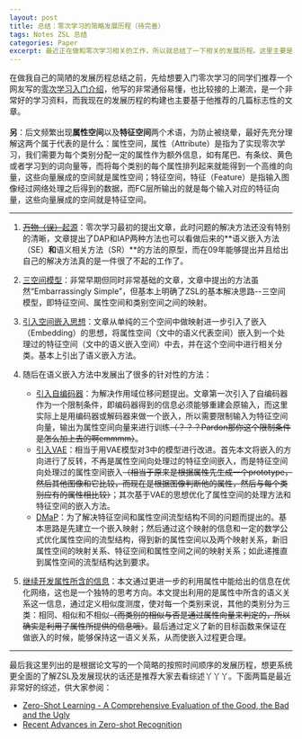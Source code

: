 ```yaml
---
layout: post
title: 总结：零次学习的简略发展历程（待完善）
tags: Notes ZSL 总结
categories: Paper
excerpt: 最近正在做和零次学习相关的工作，所以就总结了一下相关的发展历程。这里主要是主线的发展，也就是集中在怎么样做特征和属性的嵌入，而关于转导模式、广义零次学习什么的暂时没有包含在其中，可能在之后的完善过程中会渐渐的补全。
---
```


在做我自己的简陋的发展历程总结之前，先给想要入门零次学习的同学们推荐一个网友写的[零次学习入门介绍](https://zhuanlan.zhihu.com/p/34656727?spm=5176.9876270.0.0.399ce44aXsg7cN)，他写的非常通俗易懂，也比较接的上潮流，是一个非常好的学习资料，而我现在的发展历程的构建也主要基于他推荐的几篇标志性的文章。<br />
<br />
**另**：后文频繁出现**属性空间**以及**特征空间**两个术语，为防止被绕晕，最好先充分理解这两个属于代表的是什么：属性空间，属性（Attribute）是指为了实现零次学习，我们需要为每个类别分配一定的属性作为额外信息，如有尾巴、有条纹、黄色或者学习到的词向量等，而将每个类别的每个属性排列起来就能得到一个高维的向量，这些向量展成的空间就是属性空间；特征空间，特征（Feature）是指输入图像经过网络处理之后得到的数据，而FC层所输出的就是每个输入对应的特征向量，这些向量展成的空间就是特征空间。 <br />

---

1. [~~万物（误）~~起源](https://ieeexplore.ieee.org/stamp/stamp.jsp?tp=&arnumber=5206594)：零次学习最初的提出文章，此时问题的解决方法还没有特别的清晰，文章提出了DAP和IAP两种方法也可以看做后来的**语义嵌入方法（SE）**和**语义相关方法（SR）**的方法的原型，而在09年能够提出并且给出自己的解决方法真的是一件很了不起的工作了。

2. [三空间模型](https://link.springer.com/content/pdf/10.1007%2F978-3-319-50077-5_2.pdf)：非常早期但同时非常基础的文章，文章中提出的方法虽然“Embarrassingly Simple”，但基本上明确了ZSL的基本解决思路--三空间模型，即特征空间、属性空间和类别空间之间的映射。

3. [引入空间嵌入思想](https://arxiv.org/pdf/1605.08151.pdf)：文章从单纯的三个空间中做映射进一步引入了嵌入（Embedding）的思想，将属性空间（文中的语义代表空间）嵌入到一个处理过的特征空间（文中的语义嵌入空间）中去，并在这个空间中进行相关分类。基本上引出了语义嵌入方法。

4. 随后在语义嵌入方法中发展出了很多的针对性的方法：
    - [引入自编码器](https://arxiv.org/pdf/1704.08345.pdf)：为解决作用域位移问题提出。文章第一次引入了自编码器作为一个限制条件，即编码器得到的信息必须能够重建会原输入，而这里实际上是用编码器或解码器来做一个嵌入，所以需要限制输入为特征空间向量，输出为属性空间向量来进行训练~~（？？？Pardon那你这个限制条件是怎么加上去的啊emmmm）~~。
    - [引入VAE](https://arxiv.org/pdf/1711.05820.pdf)：相当于用VAE模型对3中的模型进行改进。首先本文将嵌入的方向进行了反转，不再是属性空间向处理过的特征空间嵌入，而是特征空间向处理过的属性空间嵌入~~（相当于原来是根据属性先生成一个prototype，然后其他图像和它比较，而现在是根据图像判断他的属性，然后与每个类别应有的属性相比较）~~；其次基于VAE的思想优化了属性空间的处理方法和特征空间的嵌入方法。
    - [DMaP](https://arxiv.org/pdf/1703.05002.pdf)：为了解决特征空间和属性空间流型结构不同的问题而提出的。基本思路是先建立一个嵌入映射；然后通过这个映射的信息和一定的数学公式优化属性空间的流型结构，得到新的属性空间以及两个映射关系，新旧属性空间的映射关系、特征空间和属性空间之间的映射关系；如此递推直到属性空间的流型结构达到要求。

5. [继续开发属性所含的信息](https://arxiv.org/pdf/1803.03049.pdf)：本文通过更进一步的利用属性中能给出的信息在优化网络，这也是一个独特的思考方向。本文提出利用的是属性中所含的语义关系这一信息，通过定义相似度测度，使对每一个类别来说，其他的类别分为三类：相同、相似和不相似~~（而类别的相似与否是通过属性向量来判定的，所以确实是利用了属性所提供的信息哦）~~。最后通过定义了新的目标函数来保证在做嵌入的时候，能够保持这一语义关系，从而使嵌入过程更合理。

---

最后我这里列出的是根据论文写的一个简略的按照时间顺序的发展历程，想更系统更全面的了解ZSL及发展现状的话还是推荐大家去看综述丫丫丫。下面两篇是最近非常好的综述，供大家参阅：
- [Zero-Shot Learning - A Comprehensive Evaluation of the Good, the Bad and the Ugly](https://arxiv.org/pdf/1707.00600.pdf)
- [Recent Advances in Zero-shot Recognition](https://ieeexplore.ieee.org/stamp/stamp.jsp?arnumber=8253589)